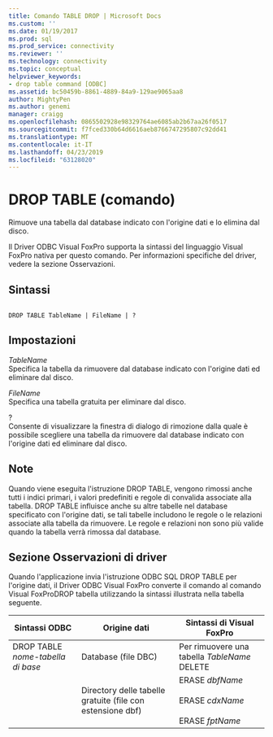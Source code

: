 ```yaml
---
title: Comando TABLE DROP | Microsoft Docs
ms.custom: ''
ms.date: 01/19/2017
ms.prod: sql
ms.prod_service: connectivity
ms.reviewer: ''
ms.technology: connectivity
ms.topic: conceptual
helpviewer_keywords:
- drop table command [ODBC]
ms.assetid: bc50459b-8861-4889-84a9-129ae9065aa8
author: MightyPen
ms.author: genemi
manager: craigg
ms.openlocfilehash: 0865502928e98329764ae6085ab2b67aa26f0517
ms.sourcegitcommit: f7fced330b64d6616aeb8766747295807c92dd41
ms.translationtype: MT
ms.contentlocale: it-IT
ms.lasthandoff: 04/23/2019
ms.locfileid: "63128020"
---
```

# <a name="drop-table-command"></a>DROP TABLE (comando)
Rimuove una tabella dal database indicato con l'origine dati e lo elimina dal disco.  
  
 Il Driver ODBC Visual FoxPro supporta la sintassi del linguaggio Visual FoxPro nativa per questo comando. Per informazioni specifiche del driver, vedere la sezione Osservazioni.  
  
## <a name="syntax"></a>Sintassi  
  
```  
  
DROP TABLE TableName | FileName | ?  
```  
  
## <a name="settings"></a>Impostazioni  
 *TableName*  
 Specifica la tabella da rimuovere dal database indicato con l'origine dati ed eliminare dal disco.  
  
 *FileName*  
 Specifica una tabella gratuita per eliminare dal disco.  
  
 ?  
 Consente di visualizzare la finestra di dialogo di rimozione dalla quale è possibile scegliere una tabella da rimuovere dal database indicato con l'origine dati ed eliminare dal disco.  
  
## <a name="remarks"></a>Note  
 Quando viene eseguita l'istruzione DROP TABLE, vengono rimossi anche tutti i indici primari, i valori predefiniti e regole di convalida associate alla tabella. DROP TABLE influisce anche su altre tabelle nel database specificato con l'origine dati, se tali tabelle includono le regole o le relazioni associate alla tabella da rimuovere. Le regole e relazioni non sono più valide quando la tabella verrà rimossa dal database.  
  
## <a name="driver-remarks"></a>Sezione Osservazioni di driver  
 Quando l'applicazione invia l'istruzione ODBC SQL DROP TABLE per l'origine dati, il Driver ODBC Visual FoxPro converte il comando al comando Visual FoxProDROP tabella utilizzando la sintassi illustrata nella tabella seguente.  
  
|Sintassi ODBC|Origine dati|Sintassi di Visual FoxPro|  
|-----------------|-----------------|--------------------------|  
|DROP TABLE *nome-tabella di base*|Database (file DBC)|Per rimuovere una tabella *TableName* DELETE|  
||Directory delle tabelle gratuite (file con estensione dbf)|ERASE *dbfName*<br /><br /> ERASE *cdxName*<br /><br /> ERASE *fptName*|

